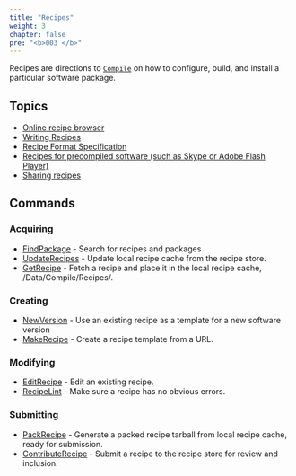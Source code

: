 ```yaml
---
title: "Recipes"
weight: 3
chapter: false
pre: "<b>003 </b>"
---
```


Recipes are directions to [`Compile`](/Commands/Compile) on how to
configure, build, and install a particular software package.

## Topics

-   [Online recipe browser](http://recipes.gobolinux.org/)
-   [Writing Recipes](/Recipes/Writing-Recipes)
-   [Recipe Format
    Specification](/Recipes/Recipe-Format-Specification/)
-   [Recipes for precompiled software (such as Skype or Adobe Flash
    Player)](/Recipes/Binary-Recipes/)
-   [Sharing
    recipes](/Recipes/Writing-Recipes/#share-your-recipes)

## Commands

### Acquiring

-   [FindPackage](/Commands/FindPackage) - Search for recipes and
    packages
-   [UpdateRecipes](/Commands/UpdateRecipes) - Update local recipe
    cache from the recipe store.
-   [GetRecipe](/Commands/GetRecipe) - Fetch a recipe and place it in
    the local recipe cache, /Data/Compile/Recipes/.

### Creating

-   [NewVersion](/Commands/NewVersion) - Use an existing recipe as a
    template for a new software version
-   [MakeRecipe](/Commands/MakeRecipe) - Create a recipe template from
    a URL.

### Modifying

-   [EditRecipe](/Commands/EditRecipe) - Edit an existing recipe.
-   [RecipeLint](/Commands/RecipeLint) - Make sure a recipe has no
    obvious errors.

### Submitting

-   [PackRecipe](/Commands/PackRecipe) - Generate a packed recipe
    tarball from local recipe cache, ready for submission.
-   [ContributeRecipe](/Commands/ContributeRecipe) - Submit a recipe to
    the recipe store for review and inclusion.